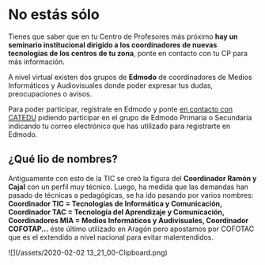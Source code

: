 # No estás sólo

Tienes que saber que en tu Centro de Profesores más próximo **hay un seminario institucional dirigido a los coordinadores de nuevas tecnologías de los centros de tu zona**, ponte en contacto con tu CP para más información.

A nivel virtual existen dos grupos de **Edmodo** de coordinadores de Medios Informáticos y Audiovisuales donde poder expresar tus dudas, preocupaciones o  avisos.

Para poder participar, regístrate en Edmodo y ponte [en contacto con CATEDU](http://web.catedu.es/webcatedu/index.php/destacados/41-prueba) pidiendo participar en el grupo de Edmodo Primaria o Secundaria indicando tu correo electrónico que has utilizado para registrarte en Edmodo.

## ¿Qué lio de nombres?

Antiguamente con esto de la TIC se creó la figura del **Coordinador Ramón y Cajal** con un perfil muy técnico. Luego, ha medida que las demandas han pasado de técnicas a pedagógicas, se ha ido pasando por varios nombres: **Coordinador TIC = Tecnologías de Informática y Comunicación, Coordinador TAC = Tecnología del Aprendizaje y Comunicación, Coordinadores MIA = Medios Informáticos y Audivisuales, Coordinador COFOTAP...** éste último utilizado en Aragón pero apostamos por COFOTAC que es el extendido a nivel nacional para evitar malentendidos.

![](/assets/2020-02-02 13_21_00-Clipboard.png)
